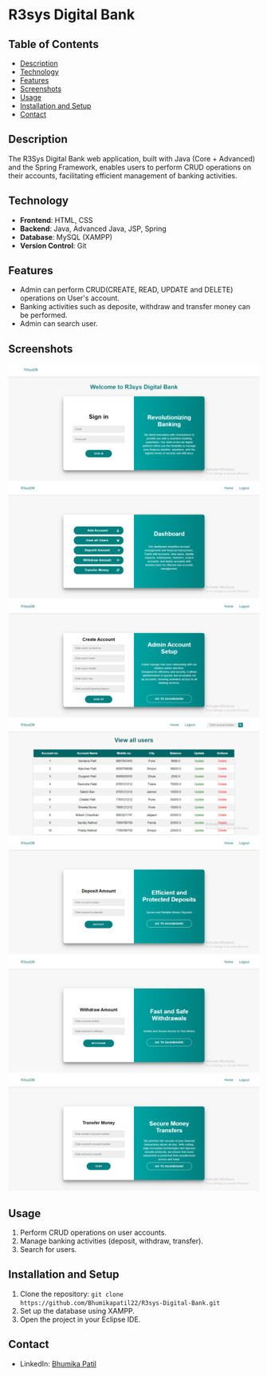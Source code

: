 # R3sys Digital Bank

## Table of Contents
+ [Description](#description)
+ [Technology](#technology)
+ [Features](#features)
+ [Screenshots](#screenshots)
+ [Usage](#usage)
+ [Installation and Setup](#installationandsetup)
+ [Contact](#contact)

## Description <a name="description"></a>
The R3Sys Digital Bank web application, built with Java (Core + Advanced) and the Spring Framework, enables users to perform CRUD operations on their accounts, facilitating efficient management of banking activities.

## Technology <a name="technology"></a>
- **Frontend**: HTML, CSS
- **Backend**: Java, Advanced Java, JSP, Spring
- **Database**: MySQL (XAMPP)
- **Version Control**: Git

## Features <a name="features"></a>
- Admin can perform CRUD(CREATE, READ, UPDATE and DELETE) operations on User's account.
- Banking activities such as deposite, withdraw and transfer money can be performed.
- Admin can search user.

## Screenshots <a name="screenshots"></a>

![Screenshot 1](https://github.com/Bhumikapatil22/R3sys-Digital-Bank/blob/main/images/1.png)
![Screenshot 1](https://github.com/Bhumikapatil22/R3sys-Digital-Bank/blob/main/images/2.png)
![Screenshot 1](https://github.com/Bhumikapatil22/R3sys-Digital-Bank/blob/main/images/3.png)
![Screenshot 1](https://github.com/Bhumikapatil22/R3sys-Digital-Bank/blob/main/images/4.png)
![Screenshot 1](https://github.com/Bhumikapatil22/R3sys-Digital-Bank/blob/main/images/5.png)
![Screenshot 1](https://github.com/Bhumikapatil22/R3sys-Digital-Bank/blob/main/images/6.png)
![Screenshot 1](https://github.com/Bhumikapatil22/R3sys-Digital-Bank/blob/main/images/7.png)


## Usage <a name="usage"></a> 
1. Perform CRUD operations on user accounts.
2. Manage banking activities (deposit, withdraw, transfer).
3. Search for users.

## Installation and Setup <a name="installationandsetup"></a>
1. Clone the repository: `git clone https://github.com/Bhumikapatil22/R3sys-Digital-Bank.git`
2. Set up the database using XAMPP.
3. Open the project in your Eclipse IDE.

## Contact <a name="contact"></a>
- LinkedIn: [Bhumika Patil](https://www.linkedin.com/in/bhumika-patil-490aba25a)
